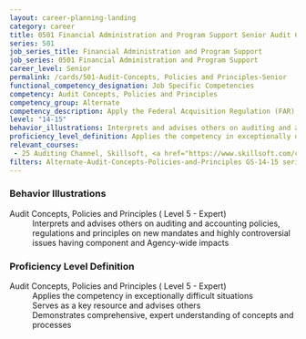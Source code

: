 ```yaml
---
layout: career-planning-landing
category: career
title: 0501 Financial Administration and Program Support Senior Audit Concepts, Policies and Principles
series: 501
job_series_title: Financial Administration and Program Support
job_series: 0501 Financial Administration and Program Support
career_level: Senior
permalink: /cards/501-Audit-Concepts, Policies and Principles-Senior
functional_competency_designation: Job Specific Competencies
competency: Audit Concepts, Policies and Principles
competency_group: Alternate
competency_description: Apply the Federal Acquisition Regulation (FAR), Generally Accepted Government Auditing Standards (GAGAS), Generally Accepted Auditing Standards (GAAS), fiscal law, internal controls, policies, regulations, principles, standards and procedures governing audit activities 
level: "14-15"
behavior_illustrations: Interprets and advises others on auditing and accounting policies, regulations and principles on new mandates and highly controversial issues having component and Agency-wide impacts
proficiency_level_definition: Applies the competency in exceptionally difficult situations ? Serves as a key resource and advises others ? Demonstrates comprehensive, expert understanding of concepts and processes
relevant_courses: 
 - 25 Auditing Channel, Skillsoft, <a href="https://www.skillsoft.com/channel/auditing-3e0535b0-2118-11e7-a974-1962c7e6a20b">https://www.skillsoft.com/channel/auditing-3e0535b0-2118-11e7-a974-1962c7e6a20b</a>
filters: Alternate-Audit-Concepts-Policies-and-Principles GS-14-15 series-0501
---
```


<div class="desktop:grid-col-6 margin-y-205">
  <div class="border-top-05 bg-white padding-2 shadow-5 height-full members-hover border-1px border-gray-30 border-top-orange radius-lg">
    <h3>Behavior Illustrations</h3>
    <dl class="text-base"><dt>Audit Concepts, Policies and Principles ( Level 5 - Expert)</dt><dd>Interprets and advises others on auditing and accounting policies, regulations and principles on new mandates and highly controversial issues having component and Agency-wide impacts</dd></dl>
  </div>
</div>
<div class="desktop:grid-col-6 margin-y-205">
  <div class="border-top-05 bg-white padding-2 shadow-5 height-full members-hover border-1px border-gray-30 border-top-orange radius-lg">
    <h3>Proficiency Level Definition</h3>
    <dl class="text-base"><dt>Audit Concepts, Policies and Principles ( Level 5 - Expert)</dt><dd>Applies the competency in exceptionally difficult situations </dd><dd> Serves as a key resource and advises others </dd><dd> Demonstrates comprehensive, expert understanding of concepts and processes</dd></dl>
  </div>
</div>